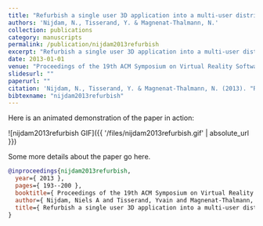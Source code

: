 ```yaml
---
title: "Refurbish a single user 3D application into a multi-user distributed service: a case study"
authors: 'Nijdam, N., Tisserand, Y. & Magnenat-Thalmann, N.'
collection: publications
category: manuscripts
permalink: /publication/nijdam2013refurbish
excerpt: "Refurbish a single user 3D application into a multi-user distributed service: a case study"
date: 2013-01-01
venue: "Proceedings of the 19th ACM Symposium on Virtual Reality Software and Technology"
slidesurl: ""
paperurl: ""
citation: 'Nijdam, N., Tisserand, Y. & Magnenat-Thalmann, N. (2013). "Refurbish a single user 3D application into a multi-user distributed service: a case study." Proceedings of the 19th ACM Symposium on Virtual Reality Software and Technology. 193--200.'
bibtexname: "nijdam2013refurbish"
---
```


Here is an animated demonstration of the paper in action:

![nijdam2013refurbish GIF]({{ '/files/nijdam2013refurbish.gif' | absolute_url }})

Some more details about the paper go here.

```bibtex
@inproceedings{nijdam2013refurbish,
  year={ 2013 },
  pages={ 193--200 },
  booktitle={ Proceedings of the 19th ACM Symposium on Virtual Reality Software and Technology },
  author={ Nijdam, Niels A and Tisserand, Yvain and Magnenat-Thalmann, Nadia },
  title={ Refurbish a single user 3D application into a multi-user distributed service: a case study },
}
```

